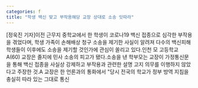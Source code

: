 ```yaml
---
categories: f
title: "학생 백신 맞고 부작용해당 교장 상대로 소송 잇따라"
---
```

[정욱진 기자]이전 근무지 중학교에서 한 학생이 코로나19 백신 접종으로 심각한 부작용을 겪었다며, 학생 가족이 손해배상 청구 소송을 제기한 사실이 알려져 다수의 백신피해 학생들이 이후에도 소송을 제기할 것인가에 관심이 쏠리고 있다.인천 모 고등학교 A(60) 교장은 졸지에 민사 소송의 피고가 됐다.소송을 낸 학부모는 교장이 가정통신문을 통해 백신 접종을 사실상 강제하고 부작용과 관련한 설명 고지 의무를 이행하지 않았다고 주장한 것.A 교장은 한 언론과의 통화에서 "당시 전국의 학교가 정부 방역 지침을 충실히 따라 있는 그대로 통신